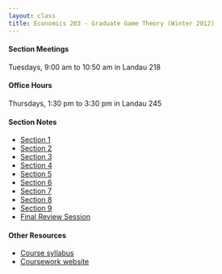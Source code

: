 ```yaml
---
layout: class
title: Economics 203 - Graduate Game Theory (Winter 2012)
---
```


#### Section Meetings
Tuesdays, 9:00 am to 10:50 am in Landau 218

#### Office Hours
Thursdays, 1:30 pm to 3:30 pm in Landau 245

#### Section Notes
- [Section 1](http://bit.ly/wgQ12s)
- [Section 2](http://bit.ly/AqQGW1)
- [Section 3](http://bit.ly/yHx8hf)
- [Section 4](http://bit.ly/xnWwwT)
- [Section 5](http://bit.ly/wjphJi)
- [Section 6](http://bit.ly/AefRX3)
- [Section 7](http://bit.ly/ABPinN)
- [Section 8](http://bit.ly/H4kSjf)
- [Section 9](http://bit.ly/H4kWiS)
- [Final Review Session](http://bit.ly/H4kZLN )

#### Other Resources
- [Course syllabus](http://bit.ly/xeaZGM )
- [Coursework website](http://bit.ly/ySbnHu)



